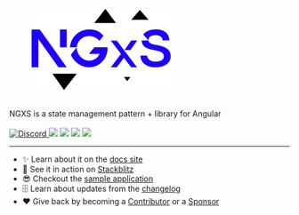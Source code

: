 <p align="center">
  <figure><picture><source srcset="https://github.com/ngxs/store/raw/master/docs/assets/ngxs-logo_dark_theme.png" media="(prefers-color-scheme: dark)"><img src="https://github.com/ngxs/store/raw/master/docs/assets/ngxs-logo_light_theme.png" alt="" width="250"></picture></figure>
  <br />
  NGXS is a state management pattern + library for Angular
  <br />
  <br />
    <a href="https://discord.com/channels/1008573955587702894">
    <img alt="Discord" src="https://img.shields.io/discord/1008573955587702894?style=flat-square&logo=discord&label=discord&link=https%3A%2F%2Fdiscord.com%2Fchannels%2F1008573955587702894">
  </a> <a href="https://badge.fury.io/js/%40ngxs%2Fstore"><img src="https://badge.fury.io/js/%40ngxs%2Fstore.svg"></a> <a href="https://codeclimate.com/github/ngxs/store/maintainability"><img src="https://api.codeclimate.com/v1/badges/5b43106a1ddff7d76a04/maintainability" /></a> <a href="https://codeclimate.com/github/ngxs/store/test_coverage"><img src="https://api.codeclimate.com/v1/badges/5b43106a1ddff7d76a04/test_coverage" /></a> <a href="https://circleci.com/gh/ngxs/store"><img src="https://circleci.com/gh/ngxs/store/tree/master.svg?style=svg"></a>
</p>

---

- ✨ Learn about it on the [docs site](https://ngxs.io/)
- 🚀 See it in action on [Stackblitz](https://stackblitz.com/edit/ngxs-repro)
- 😎 Checkout the [sample application](https://github.com/ngxs/store/tree/master/integration)
- 🗄 Learn about updates from the [changelog](https://github.com/ngxs/store/blob/master/CHANGELOG.md)
- ❤️ Give back by becoming a [Contributor](https://github.com/ngxs/store/blob/master/docs/community-and-labs/community/contributing.md) or a [Sponsor](https://github.com/ngxs/store/blob/master/docs/community-and-labs/community/sponsors.md)
